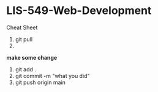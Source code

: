 ﻿# LIS-549-Web-Development

 Cheat Sheet
 1. git pull
 2. 
 
 **make some change**
 1. git add .
 2. git commit -m "what you did"
 3. git push origin main 

